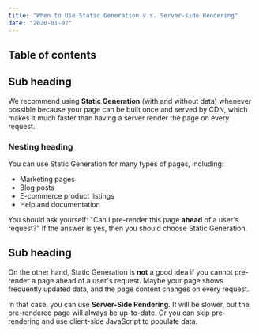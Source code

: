 ```yaml
---
title: "When to Use Static Generation v.s. Server-side Rendering"
date: "2020-01-02"
---
```


## Table of contents

## Sub heading

We recommend using **Static Generation** (with and without data) whenever possible because your page can be built once and served by CDN, which makes it much faster than having a server render the page on every request.

### Nesting heading

You can use Static Generation for many types of pages, including:

- Marketing pages
- Blog posts
- E-commerce product listings
- Help and documentation

You should ask yourself: "Can I pre-render this page **ahead** of a user's request?" If the answer is yes, then you should choose Static Generation.

## Sub heading

On the other hand, Static Generation is **not** a good idea if you cannot pre-render a page ahead of a user's request. Maybe your page shows frequently updated data, and the page content changes on every request.

In that case, you can use **Server-Side Rendering**. It will be slower, but the pre-rendered page will always be up-to-date. Or you can skip pre-rendering and use client-side JavaScript to populate data.
